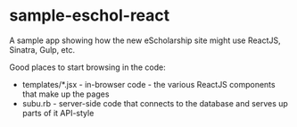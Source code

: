 # sample-eschol-react
A sample app showing how the new eScholarship site might use ReactJS, Sinatra, Gulp, etc.

Good places to start browsing in the code:
* templates/*.jsx - in-browser code - the various ReactJS components that make up the pages
* subu.rb - server-side code that connects to the database and serves up parts of it API-style
